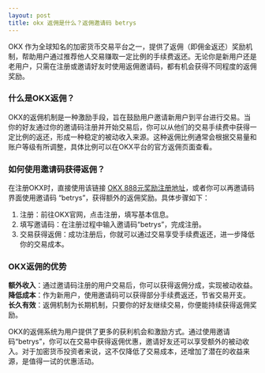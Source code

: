 ```yaml
---
layout: post
title: okx 返佣是什么？返佣邀请码 betrys
---
```

OKX 作为全球知名的加密货币交易平台之一，提供了返佣（即佣金返还）奖励机制，帮助用户通过推荐他人交易赚取一定比例的手续费返还。无论你是新用户还是老用户，只需在注册或邀请好友时使用返佣邀请码，都有机会获得不同程度的返佣奖励。

### 什么是OKX返佣？
OKX的返佣机制是一种激励手段，旨在鼓励用户邀请新用户到平台进行交易。当你的好友通过你的邀请码注册并开始交易后，你可以从他们的交易手续费中获得一定比例的返还，形成一种稳定的被动收入来源。这种返佣比例通常会根据交易量和账户等级有所调整，具体比例可以在OKX平台的官方返佣页面查看。

### 如何使用邀请码获得返佣？
在注册OKX时，直接使用该链接 [OKX 888元奖励注册地址](./302.html?target=https://www.ouyizh.army/join/CNOFF)，或者你可以再邀请码界面使用邀请码 “betrys”，获得额外的返佣奖励。具体步骤如下：

1. 注册：前往OKX官网，点击注册，填写基本信息。
2. 填写邀请码：在注册过程中输入邀请码“betrys”，完成注册。
3. 交易获得返佣：成功注册后，你就可以通过交易享受手续费返还，进一步降低你的交易成本。

### OKX返佣的优势

**额外收入**：通过邀请码注册的用户交易后，你可以获得返佣分成，实现被动收益。
**降低成本**：作为新用户，使用邀请码可以获得部分手续费返还，节省交易开支。
**长久有效**：返佣机制为长期机制，只要你的好友继续交易，你便能持续获得返佣奖励。

OKX的返佣系统为用户提供了更多的获利机会和激励方式。通过使用邀请码“betrys”，你可以在交易中获得返佣优惠，邀请好友还可以享受额外的被动收入。对于加密货币投资者来说，这不仅降低了交易成本，还增加了潜在的收益来源，是值得一试的优惠活动。